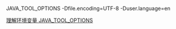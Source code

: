 
JAVA_TOOL_OPTIONS
-Dfile.encoding=UTF-8 -Duser.language=en



[理解环境变量 JAVA_TOOL_OPTIONS](https://segmentfault.com/a/1190000008545160)         
